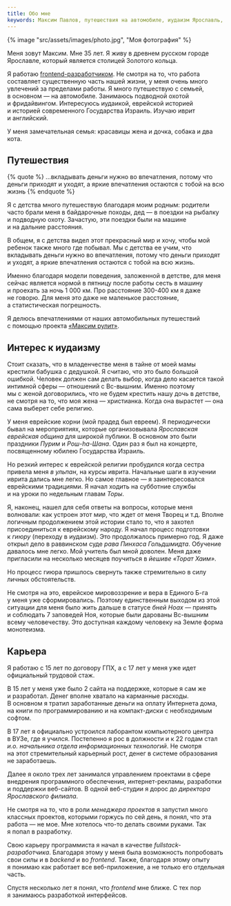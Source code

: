 ```yaml
---
title: Обо мне
keywords: Максим Павлов, путешествия на автомобиле, иудаизм Ярославль, бней ноах Ярославль
---
```


{% image "src/assets/images/photo.jpg", "Моя фотография" %}

Меня зовут Максим. Мне 35 лет. Я живу в древнем русском городе Ярославле, который является столицей Золотого кольца.

Я работаю [frontend-разработчиком](/frontend/). Не смотря на то, что работа составляет существенную часть нашей жизни, у меня очень много увлечений за пределами работы. Я много путешествую с семьей, в основном — на автомобиле. Занимаюсь подводной охотой и фридайвингом. Интересуюсь иудаикой, еврейской историей и историей современного Государства Израиль. Изучаю иврит и английский.

У меня замечательная семья: красавицы жена и дочка, собака и два кота.

## Путешествия

{% quote %}
...вкладывать деньги нужно во впечатления, потому что деньги приходят и уходят, а яркие впечатления остаются с тобой на всю жизнь
{% endquote %}

Я с детства много путешествую благодаря моим родным: родители часто брали меня в байдарочные походы, дед — в поездки на рыбалку и подводную охоту. Зачастую, эти поездки были на машине и на дальние расстояния.

В общем, я с детства видел этот прекрасный мир и хочу, чтобы мой ребенок также много где побывал. Мы с детства ее учим, что вкладывать деньги нужно во впечатления, потому что деньги приходят и уходят, а яркие впечатления остаются с тобой на всю жизнь.

Именно благодаря модели поведения, заложенной в детстве, для меня сейчас является нормой в пятницу после работы сесть в машину и проехать за ночь 1 000 км. Про расстояние 300-400 км я даже не говорю. Для меня это даже не маленькое расстояние, а статистическая погрешность.

Я делюсь впечатлениями от наших автомобильных путешествий с помощью проекта [«Максим рулит»](https://maximisdriving.com).

## Интерес к иудаизму

Стоит сказать, что в младенчестве меня в тайне от моей мамы крестили бабушка с дедушкой. Я считаю, что это было большой ошибкой. Человек должен сам делать выбор, когда дело касается такой интимной сферы — отношений с Вс-вышним. Именно поэтому мы с женой договорились, что не будем крестить нашу дочь в детстве, не смотря на то, что моя жена — христианка. Когда она вырастет — она сама выберет себе религию.

У меня еврейские корни (мой прадед был евреем). Я периодически бывал на мероприятиях, которые организовывала _Ярославская еврейская община_ для широкой публики. В основном это были праздники _Пурим_ и _Рош-hа-Шана_. Один раз я был на концерте, посвященному юбилею Государства Израиль.

Но резкий интерес к еврейской религии пробудился когда сестра привела меня _в ульпан_, на курсы иврита. Начальные шаги в изучении иврита дались мне легко. Но самое главное — я заинтересовался еврейскими традициями. Я начал ходить на субботние службы и на уроки по недельным главам _Торы_.

Я, наконец, нашел для себя ответы на вопросы, которые меня волновали: как устроен этот мир, что ждет от меня Творец и т.д. Вполне логичным продолжением этой истории стало то, что я захотел присоединиться к еврейскому народу. Я начал процесс подготовки к _гиюру_ (переходу в иудаизм). Это продолжалось примерно год. Я даже открыл дело в раввинском суде _рава Пинхаса Гольдшмидта_. Обучение давалось мне легко. Мой учитель был мной доволен. Меня даже пригласили на несколько месяцев поучиться в _йешиве «Торат Хаим»_.

Но процесс гиюра пришлось свернуть также стремительно в силу личных обстоятельств.

Не смотря на это, еврейское мировоззрение и вера в Единого Б-га у меня уже сформировались. Поэтому единственным выходом из этой ситуации для меня было жить дальше в статусе _бней Ноах_ — принять и соблюдать 7 заповедей Ноя, которые были дарованы Вс-вышним всему человечеству. Это доступная каждому человеку на Земле форма монотеизма.

## Карьера

Я работаю с 15 лет по договору ГПХ, а с 17 лет у меня уже идет официальный трудовой стаж.

В 15 лет у меня уже было 2 сайта на поддержке, которые я сам же и разработал. Денег вполне хватало на карманные расходы. В основном я тратил заработанные деньги на оплату Интернета дома, на книги по программированию и на компакт-диски с необходимым софтом.

В 17 лет я официально устроился лаборантом компьютерного центра в ВУЗе, где я учился. Постепенно я рос в должности и к 22 годам стал _и.о. начальника отдела информационных технологий_. Не смотря на этот стремительный карьерный рост, денег в системе образования не заработаешь.

Далее я около трех лет занимался управлением проектами в сфере внедрения программного обеспечения, интернет-рекламы, разработки и поддержки веб-сайтов. В одной веб-студии я дорос до _директора Ярославского филиала_.

Не смотря на то, что в роли _менеджера проектов_ я запустил много классных проектов, которыми горжусь по сей день, я понял, что эта работа — не мое. Мне хотелось что-то делать своими руками. Так я попал в разработку.

Свою карьеру программиста я начал в качестве _fullstack-разработчика_. Благодаря этому у меня была возможность попробовать свои силы и в _backend_ и во _frontend_. Также, благодаря этому опыту я понимаю как работает все веб-приложение, а не только его отдельная часть.

Спустя несколько лет я понял, что _frontend_ мне ближе. С тех пор я занимаюсь разработкой интерфейсов.
